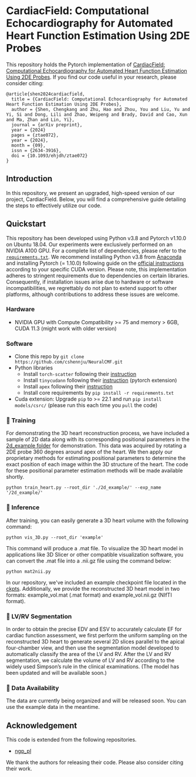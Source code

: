 # CardiacField: Computational Echocardiography for Automated Heart Function Estimation Using 2DE Probes

This repository holds the Pytorch implementation of [CardiacField: Computational Echocardiography for Automated Heart Function Estimation Using 2DE Probes](https://njuvision.github.io/CardiacField/). If you find our code useful in your research, please consider citing:

```
@article{shen2024cardiacfield,
  title = {CardiacField: Computational Echocardiography for Automated Heart Function Estimation Using 2DE Probes},
  author = {Shen, Chengkang and Zhu, Hao and Zhou, You and Liu, Yu and Yi, Si and Dong, Lili and Zhao, Weipeng and Brady, David and Cao, Xun and Ma, Zhan and Lin, Yi},
  journal = {arXiv preprint},
  year = {2024}
  pages = {ztae072},
  year = {2024},
  month = {09},
  issn = {2634-3916},
  doi = {10.1093/ehjdh/ztae072}
}
```

## Introduction
In this repository, we present an upgraded, high-speed version of our project, CardiacField. Below, you will find a comprehensive guide detailing the steps to effectively utilize our code.

## Quickstart
This repository has been developed using Python v3.8 and Pytorch v1.10.0 on Ubuntu 18.04. Our experiments were exclusively performed on an NVIDIA A100 GPU. For a complete list of dependencies, please refer to the [`requirements.txt`](requirements.txt). We recommend installing Python v3.8 from [Anaconda](https://www.anaconda.com/) and installing Pytorch (= 1.10.0) following guide on the [official instructions](https://pytorch.org/) according to your specific CUDA version. Please note, this implementation adheres to stringent requirements due to dependencies on certain libraries. Consequently, if installation issues arise due to hardware or software incompatibilities, we regrettably do not plan to extend support to other platforms, although contributions to address these issues are welcome.
### Hardware
* NVIDIA GPU with Compute Compatibility >= 75 and memory > 6GB, CUDA 11.3 (might work with older version)

### Software
* Clone this repo by `git clone https://github.com/cshennju/NeuralCMF.git`
* Python libraries
    * Install `torch-scatter` following their [instruction](https://github.com/rusty1s/pytorch_scatter#installation)
    * Install `tinycudann` following their [instruction](https://github.com/NVlabs/tiny-cuda-nn#pytorch-extension) (pytorch extension)
    * Install `apex` following their [instruction](https://github.com/NVIDIA/apex#linux)
    * Install core requirements by `pip install -r requirements.txt`
* Cuda extension: Upgrade `pip` to >= 22.1 and run `pip install models/csrc/` (please run this each time you `pull` the code)

### :key: Training
For demonstrating the 3D heart reconstruction process, we have included a sample of 2D data along with its corresponding positional parameters in the [2d_example folder](2d_example) for demonstration. This data was acquired by rotating a 2DE probe 360 degrees around apex of the heart. We then apply our proprietary methods for estimating positional parameters to determine the exact position of each image within the 3D structure of the heart. The code for these positional parameter estimation methods will be made available shortly.

```
python train_heart.py --root_dir './2d_example/' --exp_name '/2d_example/'
```

### :key: Inference
After training, you can easily generate a 3D heart volume with the following command:
```
python vis_3D.py --root_dir 'example'
```
This command will produce a .mat file. To visualize the 3D heart model in applications like 3D Slicer or other compatible visualization software, you can convert the .mat file into a .nii.gz file using the command below:
```
python mat2nii.py
```
In our repository, we've included an example checkpoint file located in the [ckpts](folder). Additionally, we provide the reconstructed 3D heart model in two formats: example_vol.mat (.mat format) and example_vol.nii.gz (NIfTI format).

### :key: LV/RV Segmentation
In order to obtain the precise EDV and ESV to accurately calculate EF for cardiac function assessment, we first perform the uniform sampling on the reconstructed 3D heart to generate several 2D slices parallel to the apical four-chamber view, and then use the segmentation model developed  to automatically classify the area of the LV and RV. After the LV and RV segmentation, we calculate the volume of LV and RV according to the widely used Simpson’s rule in the clinical examinations. (The model has been updated and will be available soon.)

### :key: Data Availability
The data are currently being organized and will be released soon. You can use the example data in the meantime.

## Acknowledgement
This code is extended from the following repositories.
- [ngp_pl](https://github.com/kwea123/ngp_pl)

We thank the authors for releasing their code. Please also consider citing their work.